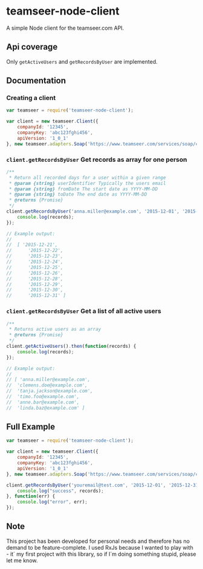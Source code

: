 # teamseer-node-client

A simple Node client for the teamseer.com API.

## Api coverage

Only `getActiveUsers` and `getRecordsByUser` are implemented.

## Documentation

### Creating a client

```javascript
var teamseer = require('teamseer-node-client');

var client = new teamseer.Client({
	companyId: '12345',
	companyKey: 'abc123fghi456',
	apiVersion: '1_0_1'
}, new teamseer.adapters.Soap('https://www.teamseer.com/services/soap/coreapi/1_0_1/teamseer_core_api.wsdl'));
```


### `client.getRecordsByUser` Get records as array for one person

```javascript
/**
 * Return all recorded days for a user within a given range
 * @param {string} userIdentifier Typically the users email
 * @param {string} fromDate The start date as YYYY-MM-DD
 * @param {string} toDate The end date as YYYY-MM-DD
 * @returns {Promise}
 */
client.getRecordsByUser('anna.miller@example.com', '2015-12-01', '2015-12-31').then(function(records) {
	console.log(records);
});

// Example output:
//
//	[ '2015-12-21',
//		'2015-12-22',
//		'2015-12-23',
//		'2015-12-24',
//		'2015-12-25',
//		'2015-12-26',
//		'2015-12-28',
//		'2015-12-29',
//		'2015-12-30',
//		'2015-12-31' ]
```

### `client.getRecordsByUser` Get a list of all active users

```javascript
/**
 * Returns active users as an array
 * @returns {Promise}
 */
client.getActiveUsers().then(function(records) {
	console.log(records);
});

// Example output:
//
// [ 'anna.miller@example.com',
//	'clemens.doe@example.com',
//	'tanja.jackson@example.com',
//	'timo.foo@example.com',
//	'anne.bar@example.com',
//	'linda.baz@example.com' ]
```

## Full Example

```javascript
var teamseer = require('teamseer-node-client');

var client = new teamseer.Client({
	companyId: '12345',
	companyKey: 'abc123fghi456',
	apiVersion: '1_0_1'
}, new teamseer.adapters.Soap('https://www.teamseer.com/services/soap/coreapi/1_0_1/teamseer_core_api.wsdl'));

client.getRecordsByUser('youremail@test.com', '2015-12-01', '2015-12-31').then(function(records) {
	console.log("success", records);
}, function(err) {
	console.log("error", err);
});
```

## Note

This project has been developed for personal needs and therefore has no demand to be feature-complete.
I used RxJs because I wanted to play with - it´ my first project with this library, so if I´m doing something stupid,
please let me know.